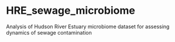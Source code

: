 # HRE_sewage_microbiome
Analysis of Hudson River Estuary microbiome dataset for assessing dynamics of sewage contamination
